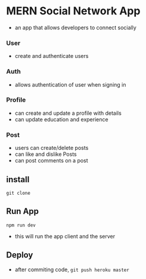 # MERN Social Network App

- an app that allows developers to connect socially

### User

- create and authenticate users

### Auth

- allows authentication of user when signing in

### Profile

- can create and update a profile with details
- can update education and experience

### Post

- users can create/delete posts
- can like and dislike Posts
- can post comments on a post

## install

`git clone`

## Run App

`npm run dev`

- this will run the app client and the server

## Deploy

- after commiting code, `git push heroku master`
